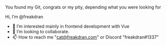 You found my Git, congrats or my pity, depending what you were looking for

Hi, I’m @freakdran
- 👀 I’m interested mainly in frontend development with Vue
- 💞️ I’m looking to collaborate.
- 📫 How to reach me "cat@freakdran.com" or Discord "freakdran#1337"
